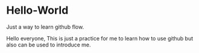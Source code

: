 # Hello-World
Just a way to learn github flow.

Hello everyone, This is just a practice for me to learn how to use github but also can be used to introduce me.

